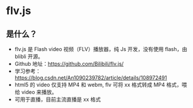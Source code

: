 # flv.js

## 是什么？

- flv.js 是 Flash video 视频（FLV）播放器，纯 Js 开发，没有使用 flash，由 blibli 开源。
- Github 地址：https://github.com/Bilibili/flv.js/
- 学习参考：https://blog.csdn.net/An1090239782/article/details/108972491
- html5 的 video 仅支持 MP4 和 webm, flv 可将 xx 格式转成 MP4 格式，喂给 video 来播放。
- 可用于直播，目前主流直播是 xx 格式
